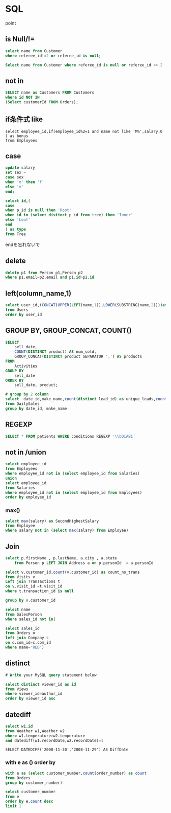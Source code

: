 # SQL

point

## is Null/!=

```sql
select name from Customer
where referee_id!=2 or referee_id is null;
```

```sql
Select name from Customer where referee_id is null or referee_id <> 2
```

## not in

```sql
SELECT name as Customers FROM Customers
where id NOT IN 
(Select customerId FROM Orders);
```

## if条件式 like

```
select employee_id,if(employee_id%2=1 and name not like 'M%',salary,0 ) as bonus
from Employees
```

## case

```sql
update salary
set sex = 
case sex
when 'm' then 'f'
else 'm'
end;
```

```sql
select id,(
case 
when p_id is null then 'Root'
when id in (select distinct p_id from tree) then 'Inner'
else 'Leaf'
end
) as type
from Tree
```

endを忘れないで

## delete  

```sql
delete p1 from Person p1,Person p2
where p1.email=p2.email and p1.id>p2.id
```

## left(column_name,1)

```sql
select user_id,(CONCAT(UPPER(LEFT(name,1)),LOWER(SUBSTRING(name,2))))as name
from Users
order by user_id
```

## GROUP BY, GROUP_CONCAT, COUNT()

```SQL
SELECT
    sell_date,
    COUNT(DISTINCT product) AS num_sold,
    GROUP_CONCAT(DISTINCT product SEPARATOR ',') AS products
FROM
    Activities
GROUP BY
    sell_date
ORDER BY
    sell_date, product;

```

```sql
# group by 2 column
select  date_id,make_name,count(distinct lead_id) as unique_leads,count(distinct partner_id) as unique_partners
from DailySales
group by date_id, make_name
```



## REGEXP

```sql
SELECT * FROM patients WHERE conditions REGEXP '\\bDIAB1'
```

## not in /union

```sql
select employee_id 
from Employees
where employee_id not in (select employee_id from Salaries)
union
select employee_id
from Salaries
where employee_id not in (select employee_id from Employees)
order by employee_id
```

### max()

```sql
select max(salary) as SecondHighestSalary
from Employee
where salary not in (select max(salary) from Employee)
```

## Join

```sql
select p.firstName , p.lastName, a.city , a.state 
    from Person p LEFT JOIN Address a on p.personId  = a.personId  
```

```sql
select v.customer_id,count(v.customer_id) as count_no_trans
from Visits v 
Left join Transactions t
on v.visit_id =t.visit_id
where t.transaction_id is null

group by v.customer_id
```

```sql
select name
from SalesPerson
where sales_id not in(

select sales_id 
from Orders o
left join Company c
on o.com_id=c.com_id
where name='RED')
```



## distinct

```sql
# Write your MySQL query statement below

select distinct viewer_id as id
from Views
where viewer_id=author_id
order by viewer_id asc
```

## datediff

```sql
select w1.id 
from Weather w1,Weather w2
where w1.temperature>w2.temperature
and datediff(w1.recordDate,w2.recordDate)=1
```

```
SELECT DATEDIFF('2008-11-30','2008-11-29') AS DiffDate
```

### with e as ()  order by

```sql
with e as (select customer_number,count(order_number) as count
from Orders
group by customer_number)

select customer_number
from e
order by e.count desc
limit 1
```

